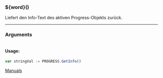 ﻿### ${word}()
Liefert den Info-Text des aktiven Progress-Objekts zurück.

----

### Arguments
```ts
```
#### Usage:
```ts
var stringVal := PROGRESS.GetInfo()
```

[Manuals](https://manuals.opacc.ch/docs/doku2401/F-Script/ScriptBlockFunc.PROGRESS.GetInfo.html)
